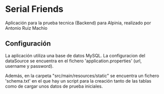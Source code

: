 # Serial Friends

Aplicación para la prueba tecnica (Backend) para Alpinia, realizado por Antonio Ruiz Machio


## Configuración

La aplicación utiliza una base de datos MySQL. La configuracion del dataSource se encuentra en el fichero 'application.properties' (url, username y password).

Además, en la carpeta "src/main/resources/static" se encuentra un fichero 'schema.txt' en el que hay un script para la creación tanto de las tablas como de cargar unos datos de prueba iniciales.

